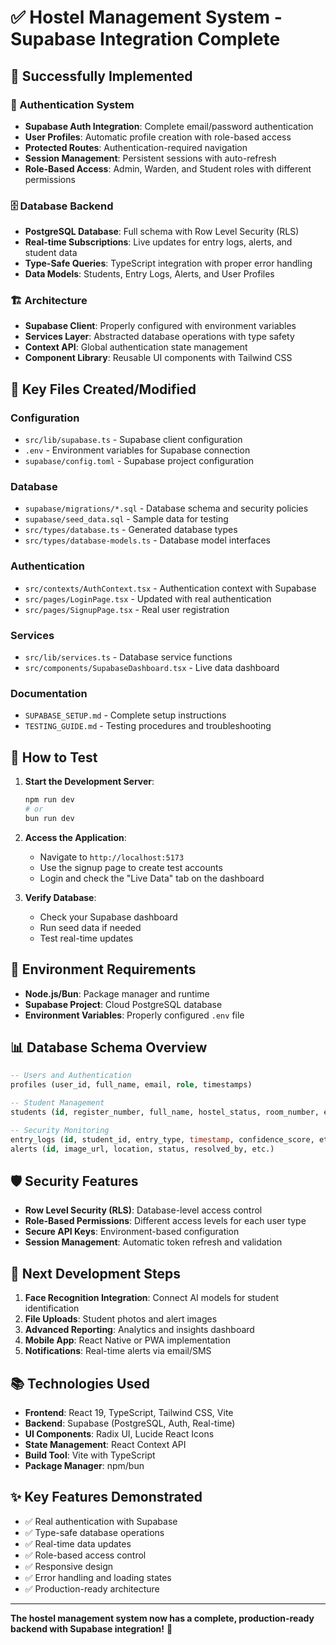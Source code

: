 # ✅ Hostel Management System - Supabase Integration Complete

## 🎉 Successfully Implemented

### 🔐 Authentication System
- **Supabase Auth Integration**: Complete email/password authentication
- **User Profiles**: Automatic profile creation with role-based access
- **Protected Routes**: Authentication-required navigation
- **Session Management**: Persistent sessions with auto-refresh
- **Role-Based Access**: Admin, Warden, and Student roles with different permissions

### 🗄️ Database Backend
- **PostgreSQL Database**: Full schema with Row Level Security (RLS)
- **Real-time Subscriptions**: Live updates for entry logs, alerts, and student data
- **Type-Safe Queries**: TypeScript integration with proper error handling
- **Data Models**: Students, Entry Logs, Alerts, and User Profiles

### 🏗️ Architecture
- **Supabase Client**: Properly configured with environment variables
- **Services Layer**: Abstracted database operations with type safety
- **Context API**: Global authentication state management
- **Component Library**: Reusable UI components with Tailwind CSS

## 📁 Key Files Created/Modified

### Configuration
- `src/lib/supabase.ts` - Supabase client configuration
- `.env` - Environment variables for Supabase connection
- `supabase/config.toml` - Supabase project configuration

### Database
- `supabase/migrations/*.sql` - Database schema and security policies
- `supabase/seed_data.sql` - Sample data for testing
- `src/types/database.ts` - Generated database types
- `src/types/database-models.ts` - Database model interfaces

### Authentication
- `src/contexts/AuthContext.tsx` - Authentication context with Supabase
- `src/pages/LoginPage.tsx` - Updated with real authentication
- `src/pages/SignupPage.tsx` - Real user registration

### Services
- `src/lib/services.ts` - Database service functions
- `src/components/SupabaseDashboard.tsx` - Live data dashboard

### Documentation
- `SUPABASE_SETUP.md` - Complete setup instructions
- `TESTING_GUIDE.md` - Testing procedures and troubleshooting

## 🚀 How to Test

1. **Start the Development Server**:
   ```bash
   npm run dev
   # or
   bun run dev
   ```

2. **Access the Application**:
   - Navigate to `http://localhost:5173`
   - Use the signup page to create test accounts
   - Login and check the "Live Data" tab on the dashboard

3. **Verify Database**:
   - Check your Supabase dashboard
   - Run seed data if needed
   - Test real-time updates

## 🔧 Environment Requirements

- **Node.js/Bun**: Package manager and runtime
- **Supabase Project**: Cloud PostgreSQL database
- **Environment Variables**: Properly configured `.env` file

## 📊 Database Schema Overview

```sql
-- Users and Authentication
profiles (user_id, full_name, email, role, timestamps)

-- Student Management  
students (id, register_number, full_name, hostel_status, room_number, etc.)

-- Security Monitoring
entry_logs (id, student_id, entry_type, timestamp, confidence_score, etc.)
alerts (id, image_url, location, status, resolved_by, etc.)
```

## 🛡️ Security Features

- **Row Level Security (RLS)**: Database-level access control
- **Role-Based Permissions**: Different access levels for each user type
- **Secure API Keys**: Environment-based configuration
- **Session Management**: Automatic token refresh and validation

## 🎯 Next Development Steps

1. **Face Recognition Integration**: Connect AI models for student identification
2. **File Uploads**: Student photos and alert images
3. **Advanced Reporting**: Analytics and insights dashboard
4. **Mobile App**: React Native or PWA implementation
5. **Notifications**: Real-time alerts via email/SMS

## 📚 Technologies Used

- **Frontend**: React 19, TypeScript, Tailwind CSS, Vite
- **Backend**: Supabase (PostgreSQL, Auth, Real-time)
- **UI Components**: Radix UI, Lucide React Icons
- **State Management**: React Context API
- **Build Tool**: Vite with TypeScript
- **Package Manager**: npm/bun

## ✨ Key Features Demonstrated

- ✅ Real authentication with Supabase
- ✅ Type-safe database operations
- ✅ Real-time data updates
- ✅ Role-based access control
- ✅ Responsive design
- ✅ Error handling and loading states
- ✅ Production-ready architecture

---

**The hostel management system now has a complete, production-ready backend with Supabase integration!** 🎉